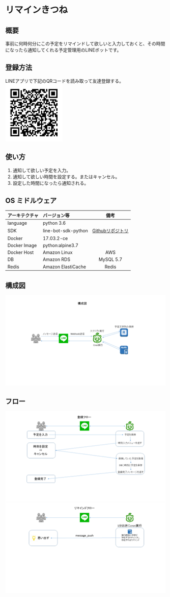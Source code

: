 # リマインきつね

## 概要

事前に何時何分にこの予定をリマインドして欲しいと入力しておくと、その時間になったら通知してくれる予定管理用のLINEボットです。

## 登録方法

LINEアプリで下記のQRコードを読み取って友達登録する。  
![QRコード](./qr.png)

## 使い方

1. 通知して欲しい予定を入力。
1. 通知して欲しい時間を設定する。またはキャンセル。
1. 設定した時間になったら通知される。

## OS ミドルウェア

|アーキテクチャ|バージョン等|備考|
|:--|:--|:--:|
|language|python 3.6||
|SDK|line-bot-sdk-python|[Githubリポジトリ](https://github.com/line/line-bot-sdk-python)
|Docker|17.03.2-ce||
|Docker Image|python:alpine3.7||
|Docker Host|Amazon Linux|AWS|
|DB|Amazon RDS|MySQL 5.7|
|Redis|Amazon ElastiCache|Redis|

## 構成図

![構成図](./diagram.png)

## フロー

![登録フロー](./flow1.png)
![リマインドフロー](./flow2.png)

